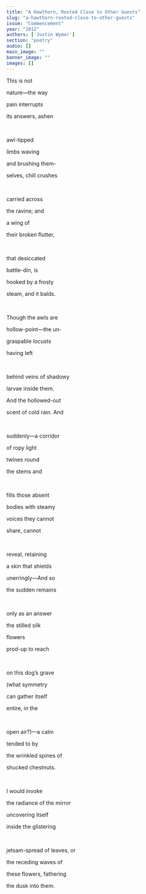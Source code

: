 ```yaml
---
title: "A Hawthorn, Rooted Close to Other Guests"
slug: "a-hawthorn-rooted-close-to-other-guests"
issue: "Commencement"
year: "2012"
authors: ['Justin Wymer']
section: "poetry"
audio: []
main_image: ""
banner_image: ""
images: []
---
```

This is not

 nature—the way

 pain interrupts

 its answers, ashen

  

 awl-tipped

 limbs waving

 and brushing them-

 selves, chill crushes

  

 carried across

 the ravine; and

 a wing of 

 their broken flutter,

  

 that desiccated

 battle-din, is

 hooked by a frosty

 steam, and it balds.

  

 Though the awls are

 hollow-point—the un-

 graspable locusts

 having left

  

 behind veins of shadowy

 larvae inside them.

 And the hollowed-out

 scent of cold rain. And

  

 suddenly—a corridor

 of ropy light

 twines round

 the stems and

  

 fills those absent

 bodies with steamy

 voices they cannot

 share, cannot

  

 reveal, retaining

 a skin that shields

 unerringly—And so

 the sudden remains

  

 only as an answer

 the stilled silk

 flowers

 prod-up to reach

  

 on this dog’s grave

 (what symmetry

 can gather itself

 entire, in the

  

 open air?)—a calm

 tended to by

 the wrinkled spines of

 shucked chestnuts.

  

 I would invoke

 the radiance of the mirror

 uncovering itself

 inside the glistering

  

 jetsam-spread of leaves, or

 the receding waves of

 these flowers, fathering

 the dusk into them.

